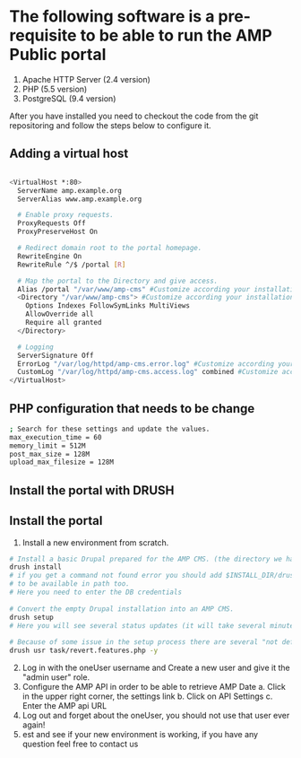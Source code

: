 # The following software is a pre-requisite to be able to run the AMP Public portal

1. Apache HTTP Server (2.4 version)
2. PHP (5.5 version)
3. PostgreSQL (9.4 version)

After you have installed you need to checkout the code from the git repositoring and follow the steps below to configure it.


## Adding a virtual host 
```bash

<VirtualHost *:80>
  ServerName amp.example.org
  ServerAlias www.amp.example.org

  # Enable proxy requests.
  ProxyRequests Off
  ProxyPreserveHost On

  # Redirect domain root to the portal homepage.
  RewriteEngine On
  RewriteRule ^/$ /portal [R]

  # Map the portal to the Directory and give access.
  Alias /portal "/var/www/amp-cms" #Customize according your installation
  <Directory "/var/www/amp-cms"> #Customize according your installation
    Options Indexes FollowSymLinks MultiViews
    AllowOverride all
    Require all granted
  </Directory>

  # Logging
  ServerSignature Off
  ErrorLog "/var/log/httpd/amp-cms.error.log" #Customize according your installation
  CustomLog "/var/log/httpd/amp-cms.access.log" combined #Customize according your installation
</VirtualHost>
```

## PHP configuration that needs to be change
```bash
; Search for these settings and update the values.
max_execution_time = 60
memory_limit = 512M
post_max_size = 128M
upload_max_filesize = 128M
```

## Install the portal with DRUSH

## Install the portal
1. Install a new environment from scratch.

```bash
# Install a basic Drupal prepared for the AMP CMS. (the directory we have cloned out from git)
drush install 
# if you get a command not found error you should add $INSTALL_DIR/drush/drush to the system path. Also notice that PHP has
# to be available in path too.
# Here you need to enter the DB credentials
  
# Convert the empty Drupal installation into an AMP CMS.
drush setup
# Here you will see several status updates (it will take several minutes) and then the CMS has finished installing.
  
# Because of some issue in the setup process there are several "not defined" warnings but you can fix them by running:
drush usr task/revert.features.php -y
```

2. Log in with the oneUser username and Create a new user and give it the "admin user" role.
4. Configure the AMP API in order to be able to retrieve AMP Date
  a. Click in the upper right corner, the settings link 
  b. Click on API Settings
  c. Enter the AMP api URL
5. Log out and forget about the oneUser, you should not use that user ever again!
6. est and see if your new environment is working, if you have any question feel free to contact us
